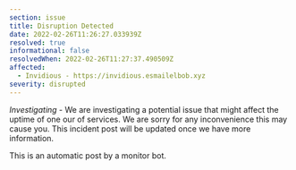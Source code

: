 ```yaml
---
section: issue
title: Disruption Detected
date: 2022-02-26T11:26:27.033939Z
resolved: true
informational: false
resolvedWhen: 2022-02-26T11:27:37.490509Z
affected:
  - Invidious - https://invidious.esmailelbob.xyz
severity: disrupted
---
```

*Investigating* - We are investigating a potential issue that might affect the uptime of one our of services. We are sorry for any inconvenience this may cause you. This incident post will be updated once we have more information.

This is an automatic post by a monitor bot.
        